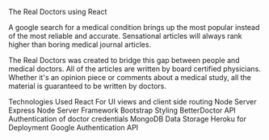 The Real Doctors using React

A google search for a medical condition brings up the most popular instead of the most reliable and accurate. Sensational articles will always rank higher than boring medical journal articles.

The Real Doctors was created to bridge this gap between people and medical doctors. All of the articles are written by board certified physicians. Whether it's an opinion piece or comments about a medical study, all the material is guaranteed to be written by doctors. 

Technologies Used
React For UI views and client side routing
Node Server
Express Node Server Framework
Bootstrap Styling
BetterDoctor API Authentication of doctor credentials
MongoDB Data Storage
Heroku for Deployment
Google Authentication API


